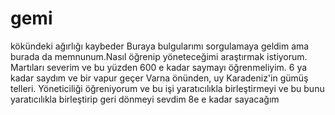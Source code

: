 # gemi
kökündeki ağırlığı kaybeder
Buraya bulgularımı sorgulamaya geldim ama burada da memnunum.Nasıl öğrenip yöneteceğimi araştırmak istiyorum.
Martıları severim ve bu yüzden 600 e kadar saymayı öğrenmeliyim.
6 ya kadar saydım ve bir  vapur geçer Varna önünden, uy Karadeniz'in gümüş telleri.
Yöneticiliği öğreniyorum ve bu işi yaratıcılıkla birleştirmeyi ve bu 
bunu yaratıcılıkla birleştirip geri dönmeyi sevdim
8e e kadar sayacağım
